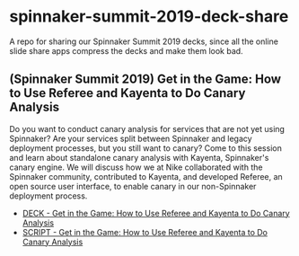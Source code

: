 # spinnaker-summit-2019-deck-share

A repo for sharing our Spinnaker Summit 2019 decks, since all the online slide share apps compress the decks and make them look bad.

## (Spinnaker Summit 2019) Get in the Game: How to Use Referee and Kayenta to Do Canary Analysis

Do you want to conduct canary analysis for services that are not yet using Spinnaker? Are your services split between Spinnaker and legacy deployment processes, but you still want to canary? Come to this session and learn about standalone canary analysis with Kayenta, Spinnaker's canary engine. We will discuss how we at Nike collaborated with the Spinnaker community, contributed to Kayenta, and developed Referee, an open source user interface, to enable canary in our non-Spinnaker deployment process.

- [DECK - Get in the Game: How to Use Referee and Kayenta to Do Canary Analysis](https://github.com/fieldju/spinnaker-summit-2019-deck-share/blob/master/Get%20in%20the%20Game%20-%20How%20to%20Use%20Referee%20and%20Kayenta%20to%20Do%20Canary%20Analysis%20-%20DECK.pdf)
- [SCRIPT - Get in the Game: How to Use Referee and Kayenta to Do Canary Analysis](https://github.com/fieldju/spinnaker-summit-2019-deck-share/blob/master/Get%20in%20the%20Game%20-%20How%20to%20Use%20Referee%20and%20Kayenta%20to%20Do%20Canary%20Analysis%20-%20SCRIPT.pdf)
